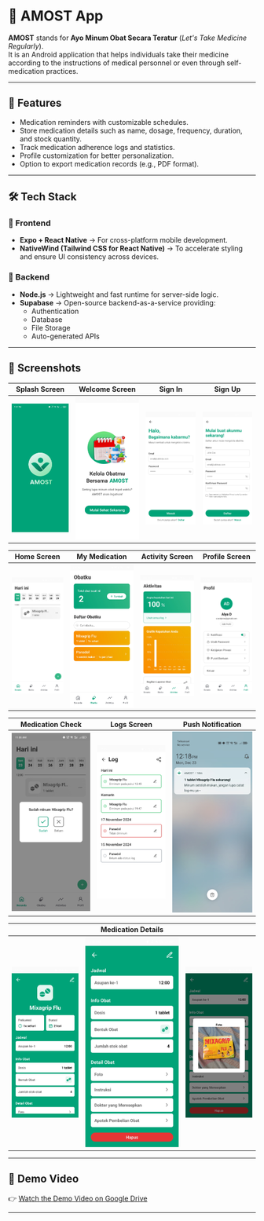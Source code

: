 # 📱 AMOST App

**AMOST** stands for **Ayo Minum Obat Secara Teratur** (_Let's Take Medicine Regularly_).  
It is an Android application that helps individuals take their medicine according to the instructions of medical personnel or even through self-medication practices.

---

## 🚀 Features

- Medication reminders with customizable schedules.
- Store medication details such as name, dosage, frequency, duration, and stock quantity.
- Track medication adherence logs and statistics.
- Profile customization for better personalization.
- Option to export medication records (e.g., PDF format).

---

## 🛠️ Tech Stack

### 🔹 Frontend

- **Expo + React Native** → For cross-platform mobile development.
- **NativeWind (Tailwind CSS for React Native)** → To accelerate styling and ensure UI consistency across devices.

### 🔹 Backend

- **Node.js** → Lightweight and fast runtime for server-side logic.
- **Supabase** → Open-source backend-as-a-service providing:
  - Authentication
  - Database
  - File Storage
  - Auto-generated APIs

---

## 📸 Screenshots

| Splash Screen                                               | Welcome Screen                                                | Sign In                                         | Sign Up                                         |
| ----------------------------------------------------------- | ------------------------------------------------------------- | ----------------------------------------------- | ----------------------------------------------- |
| ![SplashScreen](./assets/images/readme-ss/splashscreen.jpg) | ![WelcomeScreen](./assets/images/readme-ss/openingscreen.jpg) | ![SignIn](./assets/images/readme-ss/signin.jpg) | ![SignUp](./assets/images/readme-ss/signup.jpg) |

| Home Screen                                      | My Medication                                  | Activity Screen                                      | Profile Screen                                    |
| ------------------------------------------------ | ---------------------------------------------- | ---------------------------------------------------- | ------------------------------------------------- |
| ![Home](./assets/images/readme-ss/beranda-1.jpg) | ![MyMed](./assets/images/readme-ss/obatku.jpg) | ![Activity](./assets/images/readme-ss/aktivitas.jpg) | ![Profile](./assets/images/readme-ss/profile.jpg) |

| Medication Check                                     | Logs Screen                                 | Push Notification                                     |
| ---------------------------------------------------- | ------------------------------------------- | ----------------------------------------------------- |
| ![MedCheck](./assets/images/readme-ss/beranda-2.jpg) | ![Logs](./assets/images/readme-ss/logs.jpg) | ![PushNotif](./assets/images/readme-ss/pushnotif.jpg) |

|                                                          | Medication Details                                       |                                                          |
| -------------------------------------------------------- | -------------------------------------------------------- | -------------------------------------------------------- |
| ![MedDetails-1](./assets/images/readme-ss/details-1.jpg) | ![MedDetails-2](./assets/images/readme-ss/details-2.jpg) | ![MedDetails-3](./assets/images/readme-ss/details-3.jpg) |

---

## 🎥 Demo Video

👉 [Watch the Demo Video on Google Drive](https://drive.google.com/file/d/1lwtB8ZWmr5ds7MDLFqnF4EFWFuEgpzaX/view)

---
